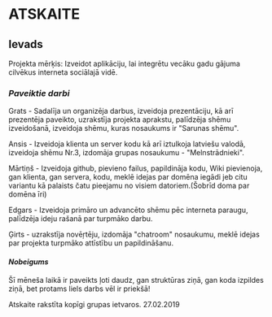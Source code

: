 # **ATSKAITE**
## **Ievads**
Projekta mērķis: Izveidot aplikāciju, lai integrētu vecāku gadu gājuma cilvēkus interneta sociālajā vidē.
### *Paveiktie darbi*
Grats - Sadalīja un organizēja darbus, izveidoja prezentāciju, kā arī prezentēja paveikto, uzrakstīja projekta aprakstu, palīdzēja shēmu izveidošanā, izveidoja shēmu, kuras nosaukums ir "Sarunas shēmu".

Ansis - Izveidoja klienta un server kodu kā arī iztulkoja latviešu valodā, izveidoja shēmu Nr.3, izdomāja grupas nosaukumu - "Melnstrādnieki".

Mārtiņš - Izveidoja github, pievieno failus, papildināja kodu, Wiki pievienoja, gan klienta, gan servera, kodu, meklē idejas par domēna iegādi jeb citu variantu kā palaists čatu pieejamu no visiem datoriem.(Šobrīd doma par domēna īri)

Edgars - Izveidoja primāro un advancēto shēmu pēc interneta paraugu, palīdzēja ideju rašanā par turpmāko darbu.

Ģirts - uzrakstīja novēŗtēju, izdomāja "chatroom" nosaukumu, meklē idejas par projekta turpmāko attīstību un papildināšanu.

#### *Nobeigums*
Šī mēneša laikā ir paveikts ļoti daudz, gan struktūras ziņā, gan koda izpildes ziņā, bet protams liels darbs vēl ir priekšā!

Atskaite rakstīta kopīgi grupas ietvaros. 27.02.2019
